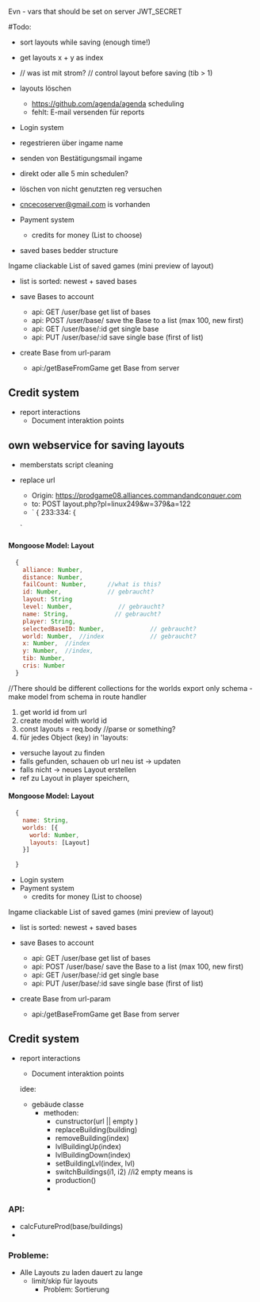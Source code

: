 Evn - vars that should be set on server
JWT_SECRET


#Todo:
- sort layouts while saving (enough time!)
- get layouts x + y as index
- // was ist mit strom? // control layout before saving (tib > 1)
- layouts löschen
  - https://github.com/agenda/agenda scheduling
  - fehlt: E-mail versenden für reports

- Login system
 - regestrieren über ingame name
 - senden von Bestätigungsmail ingame
 - direkt oder alle 5 min schedulen? 
 - löschen von nicht genutzten reg versuchen
 - cncecoserver@gmail.com is vorhanden
 
- Payment system
  - credits for money (List to choose)

- saved bases bedder structure

Ingame cliackable List of saved games (mini preview of layout)
- list is sorted: newest + saved bases
- save Bases to account 
  - api: GET /user/base get list of bases 
  - api: POST /user/base/    save the Base to a list (max 100, new first)
  - api: GET /user/base/:id  get single base
  - api: PUT /user/base/:id  save single base (first of list)   

- create Base from url-param
  - api:/getBaseFromGame get Base from server 
  
## Credit system
- report interactions 
  - Document interaktion points
  
  
## own webservice for saving layouts
- memberstats script cleaning
- replace url
  - Origin: https://prodgame08.alliances.commandandconquer.com
  - to: POST layout.php?pl=linux249&w=379&a=122
  - `
      { 233:334: {
        
  `
#### Mongoose Model: Layout
```javascript 
  { 
    alliance: Number,
    distance: Number,
    failCount: Number,      //what is this?
    id: Number,             // gebraucht?
    layout: String
    level: Number,             // gebraucht?
    name: String,             // gebraucht?
    player: String,
    selectedBaseID: Number,             // gebraucht?
    world: Number,  //index             // gebraucht?
    x: Number,  //index
    y: Number,  //index,
    tib: Number,
    cris: Number
  }
```



//There should be different collections for the worlds
export only schema - make model from schema in route handler

1. get world id from url 
2. create model with world id 
3. const layouts = req.body //parse or something? 
3. für jedes Object (key) in 'layouts: 
  - versuche layout zu finden
  - falls gefunden, schauen ob url neu ist -> updaten
  - falls nicht -> neues Layout erstellen
  - ref zu Layout in player speichern, 

#### Mongoose Model: Layout
```javascript 
  { 
    name: String,
    worlds: [{
      world: Number,
      layouts: [Layout]
    }]
    
  }
```
  
- Login system
- Payment system
  - credits for money (List to choose)

Ingame cliackable List of saved games (mini preview of layout)
- list is sorted: newest + saved bases
- save Bases to account 
  - api: GET /user/base get list of bases 
  - api: POST /user/base/    save the Base to a list (max 100, new first)
  - api: GET /user/base/:id  get single base
  - api: PUT /user/base/:id  save single base (first of list)   

- create Base from url-param
  - api:/getBaseFromGame get Base from server 
  
## Credit system
- report interactions 
  - Document interaktion points
  
  idee: 
  
  - gebäude classe 
    - methoden:
       - cunstructor(url || empty )  
       - replaceBuilding(building)
       - removeBuilding(index)
       - lvlBuildingUp(index)
       - lvlBuildingDown(index)
       - setBuildingLvl(index, lvl)
       - switchBuildings(i1, i2) //i2 empty means is
       - production()
       -  
       
       
### API: 
 - calcFutureProd(base/buildings)
 - 
 
 
 
### Probleme: 
- Alle Layouts zu laden dauert zu lange
    - limit/skip für layouts
        - Problem: Sortierung 
